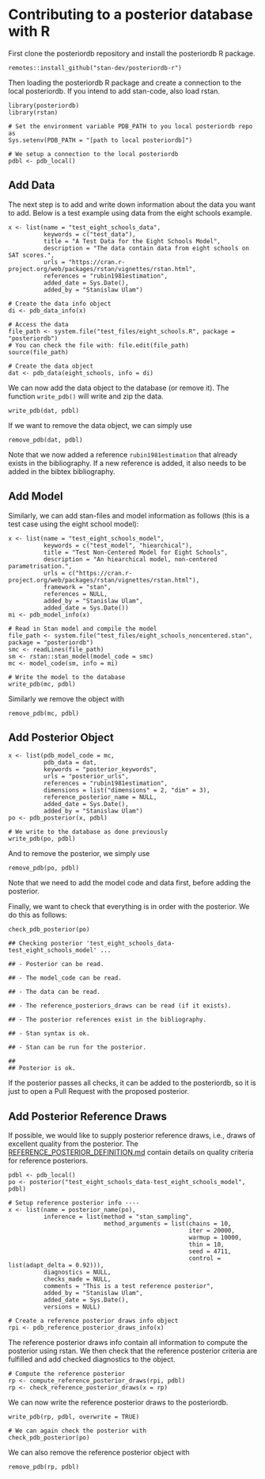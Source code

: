 <!-- CONTRIBUTING.md is generated from CONTRIBUTING.Rmd. Please edit that file -->

Contributing to a posterior database with R
===========================================

First clone the posteriordb repository and install the posteriordb R
package.

    remotes::install_github("stan-dev/posteriordb-r")

Then loading the posteriordb R package and create a connection to the
local posteriordb. If you intend to add stan-code, also load rstan.

    library(posteriordb)
    library(rstan)

    # Set the environment variable PDB_PATH to you local posteriordb repo as
    Sys.setenv(PDB_PATH = "[path to local posteriordb]")

    # We setup a connection to the local posteriordb
    pdbl <- pdb_local()

Add Data
--------

The next step is to add and write down information about the data you
want to add. Below is a test example using data from the eight schools
example.

    x <- list(name = "test_eight_schools_data",
              keywords = c("test_data"),
              title = "A Test Data for the Eight Schools Model",
              description = "The data contain data from eight schools on SAT scores.",
              urls = "https://cran.r-project.org/web/packages/rstan/vignettes/rstan.html",
              references = "rubin1981estimation",
              added_date = Sys.Date(),
              added_by = "Stanislaw Ulam")

    # Create the data info object
    di <- pdb_data_info(x)

    # Access the data
    file_path <- system.file("test_files/eight_schools.R", package = "posteriordb")
    # You can check the file with: file.edit(file_path)
    source(file_path)

    # Create the data object
    dat <- pdb_data(eight_schools, info = di)

We can now add the data object to the database (or remove it). The
function `write_pdb()` will write and zip the data.

    write_pdb(dat, pdbl)

If we want to remove the data object, we can simply use

    remove_pdb(dat, pdbl)

Note that we now added a reference `rubin1981estimation` that already
exists in the bibliography. If a new reference is added, it also needs
to be added in the bibtex bibliography.

Add Model
---------

Similarly, we can add stan-files and model information as follows (this
is a test case using the eight school model):

    x <- list(name = "test_eight_schools_model",
              keywords = c("test_model", "hiearchical"),
              title = "Test Non-Centered Model for Eight Schools",
              description = "An hiearchical model, non-centered parametrisation.",
              urls = c("https://cran.r-project.org/web/packages/rstan/vignettes/rstan.html"),
              framework = "stan",
              references = NULL,
              added_by = "Stanislaw Ulam",
              added_date = Sys.Date())
    mi <- pdb_model_info(x)

    # Read in Stan model and compile the model
    file_path <- system.file("test_files/eight_schools_noncentered.stan", package = "posteriordb")
    smc <- readLines(file_path)
    sm <- rstan::stan_model(model_code = smc)
    mc <- model_code(sm, info = mi)

    # Write the model to the database
    write_pdb(mc, pdbl)

Similarly we remove the object with

    remove_pdb(mc, pdbl)

Add Posterior Object
--------------------

    x <- list(pdb_model_code = mc,
              pdb_data = dat,
              keywords = "posterior_keywords",
              urls = "posterior_urls",
              references = "rubin1981estimation",
              dimensions = list("dimensions" = 2, "dim" = 3),
              reference_posterior_name = NULL,
              added_date = Sys.Date(),
              added_by = "Stanislaw Ulam")
    po <- pdb_posterior(x, pdbl)

    # We write to the database as done previously
    write_pdb(po, pdbl)

And to remove the posterior, we simply use

    remove_pdb(po, pdbl)

Note that we need to add the model code and data first, before adding
the posterior.

Finally, we want to check that everything is in order with the
posterior. We do this as follows:

    check_pdb_posterior(po)

    ## Checking posterior 'test_eight_schools_data-test_eight_schools_model' ...

    ## - Posterior can be read.

    ## - The model_code can be read.

    ## - The data can be read.

    ## - The reference_posteriors_draws can be read (if it exists).

    ## - The posterior references exist in the bibliography.

    ## - Stan syntax is ok.

    ## - Stan can be run for the posterior.

    ## 
    ## Posterior is ok.

If the posterior passes all checks, it can be added to the posteriordb,
so it is just to open a Pull Request with the proposed posterior.

Add Posterior Reference Draws
-----------------------------

If possible, we would like to supply posterior reference draws, i.e.,
draws of excellent quality from the posterior. The
[REFERENCE\_POSTERIOR\_DEFINITION.md](https://github.com/MansMeg/posteriordb/blob/master/doc/REFERENCE_POSTERIOR_DEFINITION.md)
contain details on quality criteria for reference posteriors.

    pdbl <- pdb_local()
    po <- posterior("test_eight_schools_data-test_eight_schools_model", pdbl)

    # Setup reference posterior info ----
    x <- list(name = posterior_name(po),
              inference = list(method = "stan_sampling",
                               method_arguments = list(chains = 10,
                                                       iter = 20000,
                                                       warmup = 10000,
                                                       thin = 10,
                                                       seed = 4711,
                                                       control = list(adapt_delta = 0.92))),
              diagnostics = NULL,
              checks_made = NULL,
              comments = "This is a test reference posterior",
              added_by = "Stanislaw Ulam",
              added_date = Sys.Date(),
              versions = NULL)

    # Create a reference posterior draws info object
    rpi <- pdb_reference_posterior_draws_info(x)

The reference posterior draws info contain all information to compute
the posterior using rstan. We then check that the reference posterior
criteria are fulfilled and add checked diagnostics to the object.

    # Compute the reference posterior
    rp <- compute_reference_posterior_draws(rpi, pdbl)
    rp <- check_reference_posterior_draws(x = rp)

We can now write the reference posterior draws to the posteriordb.

    write_pdb(rp, pdbl, overwrite = TRUE)

    # We can again check the posterior with
    check_pdb_posterior(po)

We can also remove the reference posterior object with

    remove_pdb(rp, pdbl)
